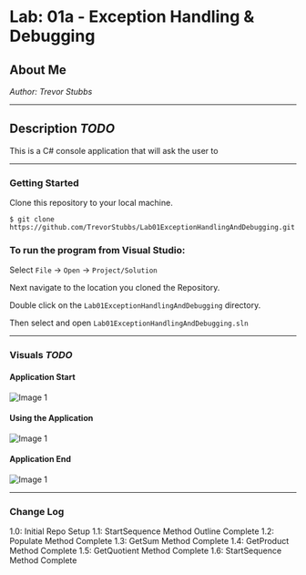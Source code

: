 # Lab: 01a - Exception Handling & Debugging

## About Me

*Author: Trevor Stubbs*

----

## Description *TODO*
This is a C# console application that will ask the user to 

---

### Getting Started
Clone this repository to your local machine.

```
$ git clone https://github.com/TrevorStubbs/Lab01ExceptionHandlingAndDebugging.git
```

### To run the program from Visual Studio:
Select ```File``` -> ```Open``` -> ```Project/Solution```

Next navigate to the location you cloned the Repository.

Double click on the ```Lab01ExceptionHandlingAndDebugging``` directory.

Then select and open ```Lab01ExceptionHandlingAndDebugging.sln```

---

### Visuals *TODO*
#### Application Start
![Image 1](https://via.placeholder.com/750x500)
#### Using the Application
![Image 1](https://via.placeholder.com/750x500)
#### Application End
![Image 1](https://via.placeholder.com/750x500)

---

### Change Log
1.0: Initial Repo Setup
1.1: StartSequence Method Outline Complete
1.2: Populate Method Complete
1.3: GetSum Method Complete
1.4: GetProduct Method Complete
1.5: GetQuotient Method Complete
1.6: StartSequence Method Complete